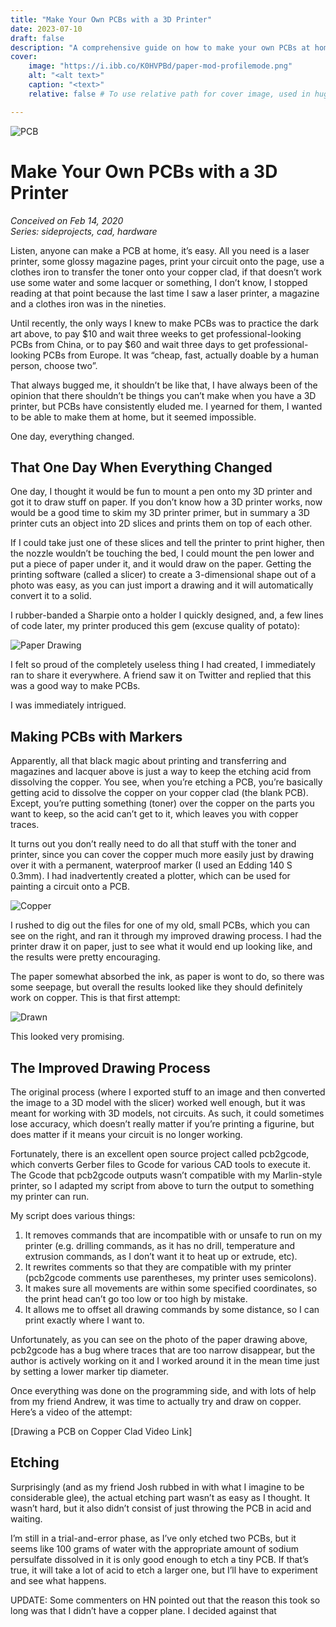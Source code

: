 ```yaml
---
title: "Make Your Own PCBs with a 3D Printer"
date: 2023-07-10
draft: false
description: "A comprehensive guide on how to make your own PCBs at home using a 3D printer."
cover:
    image: "https://i.ibb.co/K0HVPBd/paper-mod-profilemode.png"
    alt: "<alt text>"
    caption: "<text>"
    relative: false # To use relative path for cover image, used in hugo Page-bundles

---
```


![PCB](https://i.ibb.co/K0HVPBd/paper-mod-profilemode.png)

# Make Your Own PCBs with a 3D Printer

*Conceived on Feb 14, 2020*  
*Series: sideprojects, cad, hardware*

Listen, anyone can make a PCB at home, it’s easy. All you need is a laser printer, some glossy magazine pages, print your circuit onto the page, use a clothes iron to transfer the toner onto your copper clad, if that doesn’t work use some water and some lacquer or something, I don’t know, I stopped reading at that point because the last time I saw a laser printer, a magazine and a clothes iron was in the nineties.

Until recently, the only ways I knew to make PCBs was to practice the dark art above, to pay $10 and wait three weeks to get professional-looking PCBs from China, or to pay $60 and wait three days to get professional-looking PCBs from Europe. It was “cheap, fast, actually doable by a human person, choose two”.

That always bugged me, it shouldn’t be like that, I have always been of the opinion that there shouldn’t be things you can’t make when you have a 3D printer, but PCBs have consistently eluded me. I yearned for them, I wanted to be able to make them at home, but it seemed impossible.

One day, everything changed.

## That One Day When Everything Changed

One day, I thought it would be fun to mount a pen onto my 3D printer and got it to draw stuff on paper. If you don’t know how a 3D printer works, now would be a good time to skim my 3D printer primer, but in summary a 3D printer cuts an object into 2D slices and prints them on top of each other.

If I could take just one of these slices and tell the printer to print higher, then the nozzle wouldn’t be touching the bed, I could mount the pen lower and put a piece of paper under it, and it would draw on the paper. Getting the printing software (called a slicer) to create a 3-dimensional shape out of a photo was easy, as you can just import a drawing and it will automatically convert it to a solid.

I rubber-banded a Sharpie onto a holder I quickly designed, and, a few lines of code later, my printer produced this gem (excuse quality of potato):

![Paper Drawing](https://www.stavros.io/posts/paper-drawing-small.jpg)

I felt so proud of the completely useless thing I had created, I immediately ran to share it everywhere. A friend saw it on Twitter and replied that this was a good way to make PCBs.

I was immediately intrigued.

## Making PCBs with Markers

Apparently, all that black magic about printing and transferring and magazines and lacquer above is just a way to keep the etching acid from dissolving the copper. You see, when you’re etching a PCB, you’re basically getting acid to dissolve the copper on your copper clad (the blank PCB). Except, you’re putting something (toner) over the copper on the parts you want to keep, so the acid can’t get to it, which leaves you with copper traces.

It turns out you don’t really need to do all that stuff with the toner and printer, since you can cover the copper much more easily just by drawing over it with a permanent, waterproof marker (I used an Edding 140 S 0.3mm). I had inadvertently created a plotter, which can be used for painting a circuit onto a PCB.

![Copper](https://www.stavros.io/posts/copper-small.jpg)

I rushed to dig out the files for one of my old, small PCBs, which you can see on the right, and ran it through my improved drawing process. I had the printer draw it on paper, just to see what it would end up looking like, and the results were pretty encouraging.

The paper somewhat absorbed the ink, as paper is wont to do, so there was some seepage, but overall the results looked like they should definitely work on copper. This is that first attempt:

![Drawn](https://www.stavros.io/posts/drawn-small.jpg)

This looked very promising.

## The Improved Drawing Process

The original process (where I exported stuff to an image and then converted the image to a 3D model with the slicer) worked well enough, but it was meant for working with 3D models, not circuits. As such, it could sometimes lose accuracy, which doesn’t really matter if you’re printing a figurine, but does matter if it means your circuit is no longer working.

Fortunately, there is an excellent open source project called pcb2gcode, which converts Gerber files to Gcode for various CAD tools to execute it. The Gcode that pcb2gcode outputs wasn’t compatible with my Marlin-style printer, so I adapted my script from above to turn the output to something my printer can run.

My script does various things:

1. It removes commands that are incompatible with or unsafe to run on my printer (e.g. drilling commands, as it has no drill, temperature and extrusion commands, as I don’t want it to heat up or extrude, etc).
2. It rewrites comments so that they are compatible with my printer (pcb2gcode comments use parentheses, my printer uses semicolons).
3. It makes sure all movements are within some specified coordinates, so the print head can’t go too low or too high by mistake.
4. It allows me to offset all drawing commands by some distance, so I can print exactly where I want to.

Unfortunately, as you can see on the photo of the paper drawing above, pcb2gcode has a bug where traces that are too narrow disappear, but the author is actively working on it and I worked around it in the mean time just by setting a lower marker tip diameter.

Once everything was done on the programming side, and with lots of help from my friend Andrew, it was time to actually try and draw on copper. Here’s a video of the attempt:

[Drawing a PCB on Copper Clad Video Link]

## Etching

Surprisingly (and as my friend Josh rubbed in with what I imagine to be considerable glee), the actual etching part wasn’t as easy as I thought. It wasn’t hard, but it also didn’t consist of just throwing the PCB in acid and waiting.

I’m still in a trial-and-error phase, as I’ve only etched two PCBs, but it seems like 100 grams of water with the appropriate amount of sodium persulfate dissolved in it is only good enough to etch a tiny PCB. If that’s true, it will take a lot of acid to etch a larger one, but I’ll have to experiment and see what happens.

UPDATE: Some commenters on HN pointed out that the reason this took so long was that I didn’t have a copper plane. I decided against that
